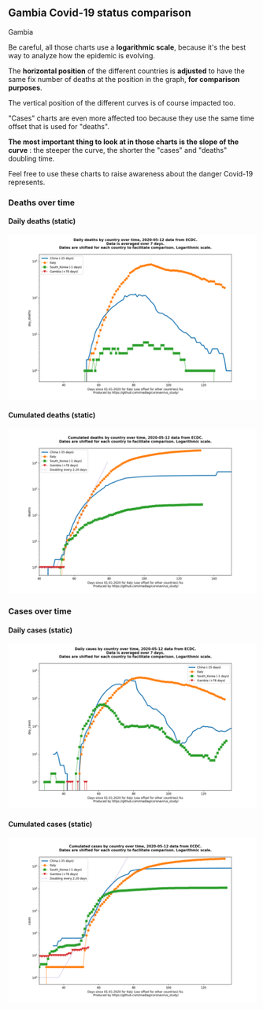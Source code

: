 ## Gambia Covid-19 status comparison 

Gambia



Be careful, all those charts use a **logarithmic scale**, because it's the best way to analyze how the epidemic is evolving.
 
The **horizontal position** of the different countries is **adjusted** to have the same fix number of deaths at the position in the graph, **for comparison purposes**.

The vertical position of the different curves is of course impacted too.

"Cases" charts are even more affected too because they use the same time offset that is used for "deaths".

**The most important thing to look at in those charts is the slope of the curve** : the steeper the curve, the shorter the "cases" and "deaths" doubling time.

Feel free to use these charts to raise awareness about the danger Covid-19 represents. 


 
### Deaths over time
 
#### Daily deaths (static)
![Gambia covid-19 daily deaths static chart](https://raw.githubusercontent.com/madlag/coronavirus_study/master/notebooks/graphs/2020-05-12/countries/Gambia/2020-05-12_Gambia_day_deaths.png "Gambia covid-19 day_deaths static chart")   
 
#### Cumulated deaths (static)
![Gambia covid-19 cumulated deaths static chart](https://raw.githubusercontent.com/madlag/coronavirus_study/master/notebooks/graphs/2020-05-12/countries/Gambia/2020-05-12_Gambia_deaths.png "Gambia covid-19 deaths static chart")   

 
### Cases over time
 
#### Daily cases (static)
![Gambia covid-19 daily cases static chart](https://raw.githubusercontent.com/madlag/coronavirus_study/master/notebooks/graphs/2020-05-12/countries/Gambia/2020-05-12_Gambia_day_cases.png "Gambia covid-19 day_cases static chart")   
 
#### Cumulated cases (static)
![Gambia covid-19 cumulated cases static chart](https://raw.githubusercontent.com/madlag/coronavirus_study/master/notebooks/graphs/2020-05-12/countries/Gambia/2020-05-12_Gambia_cases.png "Gambia covid-19 cases static chart")   


